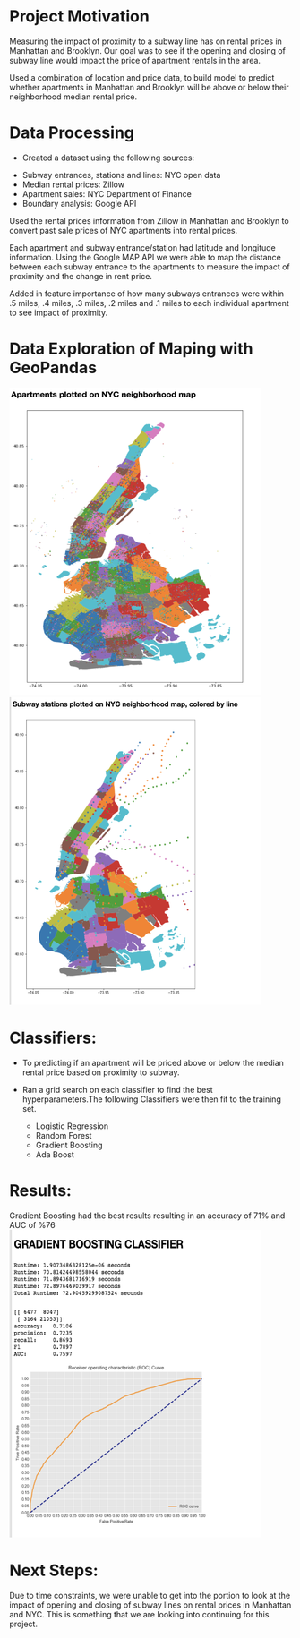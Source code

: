 # Project Motivation
Measuring the impact of proximity to a subway line has on rental prices in Manhattan and Brooklyn. Our goal was to see if the opening and closing of subway line would impact the price of apartment rentals in the area.

Used a combination of location and price data, to build model to predict whether apartments in Manhattan and Brooklyn will be above or below their neighborhood median rental price.



# Data Processing
* Created a dataset using the following sources:
- Subway entrances, stations and lines: NYC open data
- Median rental prices: Zillow
- Apartment sales: NYC Department of Finance
- Boundary analysis: Google API

Used the rental prices information from Zillow in Manhattan and Brooklyn to convert past sale prices of NYC apartments into rental prices.

Each apartment and subway entrance/station had latitude and longitude information. Using the Google MAP API we were able to map the distance between each subway entrance to the apartments to measure the impact of proximity and the change in rent price.

Added in feature importance of how many subways entrances were within .5 miles, .4 miles, .3 miles, .2 miles and .1 miles to each individual apartment to see impact of proximity.


# Data Exploration of Maping with GeoPandas

<img src="https://github.com/jarty13/NYC--Subway-impact-on-rental-price-/blob/master/data/Aparmtent%20sales%20.png" width="450" height="550">

<img src="https://github.com/jarty13/NYC--Subway-impact-on-rental-price-/blob/master/data/Subway%20%20map.png" width="450" height="550">


# Classifiers: 
- To predicting if an apartment will be priced above or below the median rental price based on proximity to subway. 

- Ran a grid search on each classifier to find the best hyperparameters.The following Classifiers were then fit to the training set.
  * Logistic Regression 
  * Random Forest 
  * Gradient Boosting 
  * Ada Boost 
 

# Results: 
Gradient Boosting had the best results resulting in an accuracy of 71% and AUC of %76
<img src="https://github.com/jarty13/NYC--Subway-impact-on-rental-price-/blob/master/data/Gradient%20Boosting%20Classifier.png" width="450" height="550">

# Next Steps: 
Due to time constraints, we were unable to get into the portion to look at the impact of opening and closing of subway lines on rental prices in Manhattan and NYC. This is something that we are looking into continuing for this project. 
